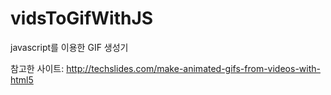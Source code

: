 # vidsToGifWithJS
javascript를 이용한 GIF 생성기

참고한 사이트: http://techslides.com/make-animated-gifs-from-videos-with-html5
